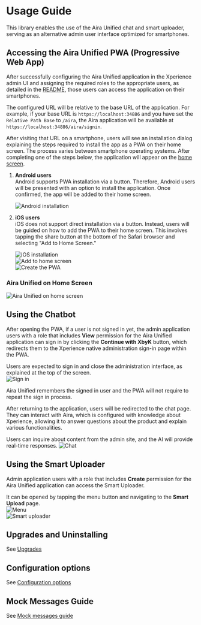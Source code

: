 # Usage Guide

This library enables the use of the Aira Unified chat and smart uploader, serving as an alternative admin user interface optimized for smartphones.

## Accessing the Aira Unified PWA (Progressive Web App)

After successfully configuring the Aira Unified application in the Xperience admin UI and assigning the required roles to the appropriate users, as detailed in the [README](../README.md), those users can access the application on their smartphones.

The configured URL will be relative to the base URL of the application. For example, if your base URL is `https://localhost:34886` and you have set the `Relative Path Base` to `/aira`, the Aira application will be available at `https://localhost:34886/aira/signin`.

After visiting that URL on a smartphone, users will see an installation dialog explaining the steps required to install the app as a PWA on their home screen. The process varies between smartphone operating systems. After completing one of the steps below, the application will appear on the [home screen](#aira-unified-on-home-screen).

1. **Android users**  
   Android supports PWA installation via a button. Therefore, Android users will be presented with an option to install the application. Once confirmed, the app will be added to their home screen.

   ![Android installation](/images/AiraUnifiedInstallationDialogAndroid.png)

2. **iOS users**  
   iOS does not support direct installation via a button. Instead, users will be guided on how to add the PWA to their home screen. This involves tapping the share button at the bottom of the Safari browser and selecting "Add to Home Screen."

   ![iOS installation](/images/AiraUnifiedInstallationDialogIOS.jpg)  
   ![Add to home screen](/images/AiraUnifiedAddToHomeScreen.jpg)  
   ![Create the PWA](/images/AiraUnifiedCreatePWA.jpg)  

### Aira Unified on Home Screen
![Aira Unified on home screen](/images/AiraUnifiedOnHomeScreen.jpg)

## Using the Chatbot

After opening the PWA, if a user is not signed in yet, the admin application users with a role that includes **View** permission for the Aira Unified application can sign in by clicking the **Continue with XbyK** button, which redirects them to the Xperience native administration sign-in page within the PWA.

Users are expected to sign in and close the administration interface, as explained at the top of the screen.  
![Sign in](/images/AiraUnifiedSignIn.jpg)

Aira Unified remembers the signed in user and the PWA will not require to repeat the sign in process.

After returning to the application, users will be redirected to the chat page.
They can interact with Aira, which is configured with knowledge about Xperience, allowing it to answer questions about the product and explain various functionalities.

Users can inquire about content from the admin site, and the AI will provide real-time responses.
![Chat](/images/AiraUnifiedChat.jpg)

## Using the Smart Uploader

Admin application users with a role that includes **Create** permission for the Aira Unified application can access the Smart Uploader.

It can be opened by tapping the menu button and navigating to the **Smart Upload** page.  
![Menu](/images/AiraUnifiedNavigation.jpg)  
![Smart uploader](/images/SmartAssetUploader.jpg)

## Upgrades and Uninstalling

See [Upgrades](Upgrades.md)

## Configuration options

See [Configuration options](Configuration-Options.md)

## Mock Messages Guide

See [Mock messages guide](Mock-Messages-Guide.md)